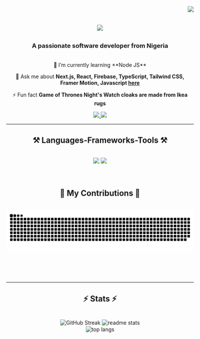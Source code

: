 <img align="right" src="https://visitor-badge.laobi.icu/badge?page_id=ashiruhammed.ashiruhammed"  />

<h1 align="center">
    <img src="https://readme-typing-svg.herokuapp.com/?font=Righteous&size=35&center=true&vCenter=true&width=500&height=70&duration=2000&lines=Hi+There!+👋;+I'm+Ashiru+Hammed!;" />
</h1>


<h3 align="center">A passionate software developer from Nigeria </h3>

<br/>

<div align="center">
 🌱 I’m currently learning **Node JS**

💬 Ask me about **Next.js, React, Firebase, TypeScript, Tailwind CSS, Framer Motion, Javascript [here](https://github.com/ashiruhammed/ashiruhammed/issues)**

⚡ Fun fact **Game of Thrones Night's Watch cloaks are made from Ikea rugs**

 </div>

<div align="center"> 
  <a href="mailto:hammedashiru89@gmail.com">
    <img src="https://img.shields.io/badge/Gmail-333333?style=for-the-badge&logo=gmail&logoColor=red" />
  </a>
  <a href="www.linkedin.com/in/ashiruhammed" target="_blank">
    <img src="https://img.shields.io/badge/LinkedIn-0077B5?style=for-the-badge&logo=linkedin&logoColor=white" target="_blank" />
  </a>
</div>

 <hr/>
 
<h2 align="center">⚒️ Languages-Frameworks-Tools ⚒️</h2>
<br/>
<div align="center">
    <img src="https://skillicons.dev/icons?i=nextjs,html,css,tailwind,react,bootstrap,vscode,github,figma" />
      <img src="https://skillicons.dev/icons?i=javascript,typescript,git,firebase,linkedin,redux,supabase" /><br>
  <br>
  
</div>

<br/>

<div align="center">
  <h2>🐍 My Contributions 🐍</h2>
  <br>
  <img alt="snake eating my contributions" src="https://raw.githubusercontent.com/ashiruhammed/ashiruhammed/output/github-contribution-grid-snake.svg" />
  
  <br/><br/><br/>
</div>

<hr/>

<h2 align="center">⚡ Stats ⚡</h2>
<br>
<div align=center>
<img src="https://streak-stats.demolab.com?user=ashiruhammed" alt="GitHub Streak" />
  <img width=390 src="https://github-readme-stats.vercel.app/api?username=ashiruhammed" alt="readme stats" />
  <br/>
  <img width=325 align="center" src="https://github-readme-stats.vercel.app/api/top-langs/?username=ashiruhammed" alt="top langs" />
</div>

<br/><br/>

